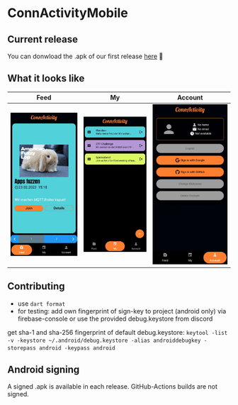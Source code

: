 # ConnActivityMobile


## Current release
You can donwload the .apk of our first release [here](https://github.com/ConnActivity/ConnActivityMobile/releases/tag/v.1.0.0) 🎉

## What it looks like
Feed | My | Account
:------------:|:------------:|:------------:
![](assets/screenshots/feed_afl.jpg) | ![](assets/screenshots/my_page.jpg) | ![](assets/screenshots/account_page.jpg)

## Contributing
- use ```dart format```
- for testing: add own fingerprint of sign-key to project (android only) via firebase-console or use the provided debug.keystore from discord

get sha-1 and sha-256 fingerprint of default debug.keystore: ```keytool -list -v -keystore ~/.android/debug.keystore -alias androiddebugkey -storepass android -keypass android```

## Android signing
A signed .apk is available in each release. GitHub-Actions builds are not signed.
